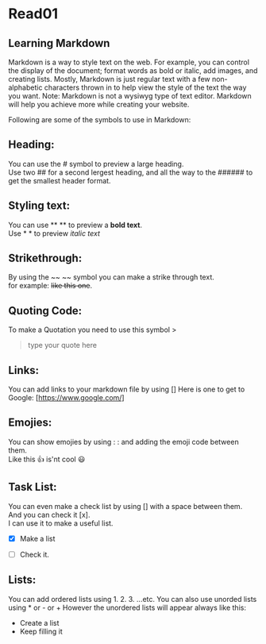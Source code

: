 # Read01 

## Learning Markdown

Markdown is a way to style text on the web. For example, you can control the display of the document; format words as bold or italic, add images, and creating lists. Mostly, Markdown is just regular text with a few non-alphabetic characters thrown in to help view the style of the text the way you want.
Note: Markdown is not a wysiwyg type of text editor.
Markdown will help you achieve more while creating your website.

Following are some of the symbols to use in Markdown:


## Heading:

You can use the # symbol to preview a large heading.  
Use two ## for a second lergest heading, and all the way to the ###### to get the smallest header format.


## Styling text:

You can use ** ** to preview a **bold text**.  
Use * * to preview *italic text* 


## Strikethrough:

By using the ~~ ~~ symbol you can make a strike through text.  
for example:  ~~like this one~~.  


## Quoting Code:

To make a Quotation you need to use this symbol >
> type your quote here


## Links:

You can add links to your markdown file by using [] 
Here is one to get to Google: [https://www.google.com/]


## Emojies:

You can show emojies by using : : and adding the emoji code between them.   
Like this :+1: is'nt cool :smiley:


## Task List:

You can even make a check list by using [] with a space between them.  
And you can check it [x].  
I can use it to make a useful list.  
- [x] Make a list
- [ ] Check it.  


## Lists:

You can add ordered lists using 1. 2. 3. ...etc.
You can also use unorded lists using * or - or +
However the unordered lists will appear always like this:
- Create a list
- Keep filling it
